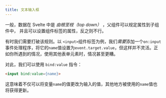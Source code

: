 ```yaml
---
title: 文本输入框
---
```


一般，数据在 Svelte 中是 *由根至枝（top down）* ，父组件可以规定属性到子组件中， 并且可以设置组件标签的属性，反之则不行。

有时我们需要打破该规则。以 `<input>`组件标签为例，我们*需要*添加一个`on:input` 事件处理程序，将它的`name`值设置为`event.target.value`，但这样并不灵活。正如你所遇到的情况，使用其他表单元素时，情况甚至更糟。

对此，我们可以使用 `bind:value` 指令：

```html
<input bind:value={name}>
```

这意味着不仅可以将变量`name`的值更改为输入的值，其他地方被使用的`name`值也将获得更新。
